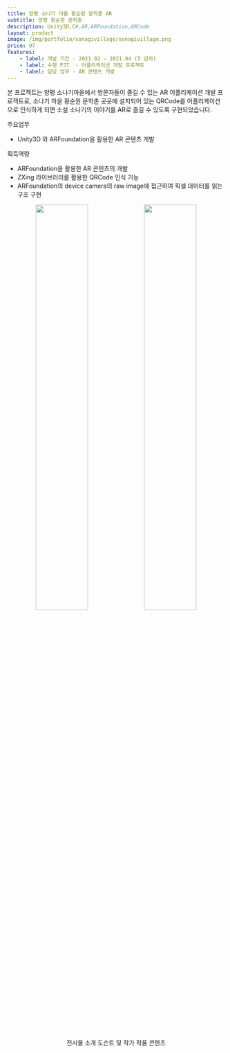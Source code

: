 ```yaml
---
title: 양평 소나기 마을 황순원 문학촌 AR
subtitle: 양평 황순원 문학촌
description: Unity3D,C#,AR,ARFoundation,QRCode
layout: product
image: /img/portfolio/sonagivillage/sonagivillage.png
price: 97
features:
    - label: 개발 기간 - 2021.02 – 2021.04 (5 년차)
    - label: 수행 PJT  - 어플리케이션 개발 프로젝트    
    - label: 담당 업무 - AR 콘텐츠 개발  
---
```


본 프로젝트는 양평 소나기마을에서 방문자들이 즐길 수 있는 AR 어플리케이션 개발 프로젝트로, 소나기 마을 황순원 문학촌 곳곳에 설치되어 있는 QRCode를 어플리케이션으로 인식하게 되면 소설 소나기의 이야기를 AR로 즐길 수 있도록 구현되었습니다.  


주요업무  
- Unity3D 와 ARFoundation을 활용한 AR 콘텐츠 개발  
  
획득역량  
- ARFoundation을 활용한 AR 콘텐츠의 개발    
- ZXing 라이브러리를 활용한 QRCode 인식 기능  
- ARFoundation의 device camera의 raw image에 접근하여 픽셀 데이터를 읽는 구조 구현
   
  
<p align="center">
<img src="/img/portfolio/sonagivillage/sonagivillage01.jpg" width="49%">
<img src="/img/portfolio/sonagivillage/sonagivillage02.jpg" width="49%">
<figcaption align="center">전시물 소개 도슨트 및 작가 작품 콘텐츠</figcaption>
</p>
<br/>
 


